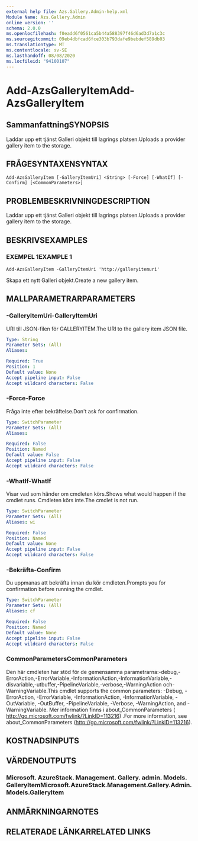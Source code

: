 ```yaml
---
external help file: Azs.Gallery.Admin-help.xml
Module Name: Azs.Gallery.Admin
online version: ''
schema: 2.0.0
ms.openlocfilehash: f0eadd6f0561ca5b44a588397f46d6ad3d7a1c3c
ms.sourcegitcommit: 09eb4dbfcad6fce303b793dafe9bebdef589db03
ms.translationtype: MT
ms.contentlocale: sv-SE
ms.lasthandoff: 08/08/2020
ms.locfileid: "94100107"
---
```

# <span data-ttu-id="9ac92-101">Add-AzsGalleryItem</span><span class="sxs-lookup"><span data-stu-id="9ac92-101">Add-AzsGalleryItem</span></span>

## <span data-ttu-id="9ac92-102">Sammanfattning</span><span class="sxs-lookup"><span data-stu-id="9ac92-102">SYNOPSIS</span></span>
<span data-ttu-id="9ac92-103">Laddar upp ett tjänst Galleri objekt till lagrings platsen.</span><span class="sxs-lookup"><span data-stu-id="9ac92-103">Uploads a provider gallery item to the storage.</span></span>

## <span data-ttu-id="9ac92-104">FRÅGESYNTAXEN</span><span class="sxs-lookup"><span data-stu-id="9ac92-104">SYNTAX</span></span>

```
Add-AzsGalleryItem [-GalleryItemUri] <String> [-Force] [-WhatIf] [-Confirm] [<CommonParameters>]
```

## <span data-ttu-id="9ac92-105">PROBLEMBESKRIVNING</span><span class="sxs-lookup"><span data-stu-id="9ac92-105">DESCRIPTION</span></span>
<span data-ttu-id="9ac92-106">Laddar upp ett tjänst Galleri objekt till lagrings platsen.</span><span class="sxs-lookup"><span data-stu-id="9ac92-106">Uploads a provider gallery item to the storage.</span></span>

## <span data-ttu-id="9ac92-107">BESKRIVS</span><span class="sxs-lookup"><span data-stu-id="9ac92-107">EXAMPLES</span></span>

### <span data-ttu-id="9ac92-108">EXEMPEL 1</span><span class="sxs-lookup"><span data-stu-id="9ac92-108">EXAMPLE 1</span></span>
```
Add-AzsGalleryItem -GalleryItemUri 'http://galleryitemuri'
```

<span data-ttu-id="9ac92-109">Skapa ett nytt Galleri objekt.</span><span class="sxs-lookup"><span data-stu-id="9ac92-109">Create a new gallery item.</span></span>

## <span data-ttu-id="9ac92-110">MALLPARAMETRAR</span><span class="sxs-lookup"><span data-stu-id="9ac92-110">PARAMETERS</span></span>

### <span data-ttu-id="9ac92-111">-GalleryItemUri</span><span class="sxs-lookup"><span data-stu-id="9ac92-111">-GalleryItemUri</span></span>
<span data-ttu-id="9ac92-112">URI till JSON-filen för GALLERYITEM.</span><span class="sxs-lookup"><span data-stu-id="9ac92-112">The URI to the gallery item JSON file.</span></span>

```yaml
Type: String
Parameter Sets: (All)
Aliases:

Required: True
Position: 1
Default value: None
Accept pipeline input: False
Accept wildcard characters: False
```

### <span data-ttu-id="9ac92-113">-Force</span><span class="sxs-lookup"><span data-stu-id="9ac92-113">-Force</span></span>
<span data-ttu-id="9ac92-114">Fråga inte efter bekräftelse.</span><span class="sxs-lookup"><span data-stu-id="9ac92-114">Don't ask for confirmation.</span></span>

```yaml
Type: SwitchParameter
Parameter Sets: (All)
Aliases:

Required: False
Position: Named
Default value: False
Accept pipeline input: False
Accept wildcard characters: False
```

### <span data-ttu-id="9ac92-115">-WhatIf</span><span class="sxs-lookup"><span data-stu-id="9ac92-115">-WhatIf</span></span>
<span data-ttu-id="9ac92-116">Visar vad som händer om cmdleten körs.</span><span class="sxs-lookup"><span data-stu-id="9ac92-116">Shows what would happen if the cmdlet runs.</span></span>
<span data-ttu-id="9ac92-117">Cmdleten körs inte.</span><span class="sxs-lookup"><span data-stu-id="9ac92-117">The cmdlet is not run.</span></span>

```yaml
Type: SwitchParameter
Parameter Sets: (All)
Aliases: wi

Required: False
Position: Named
Default value: None
Accept pipeline input: False
Accept wildcard characters: False
```

### <span data-ttu-id="9ac92-118">-Bekräfta</span><span class="sxs-lookup"><span data-stu-id="9ac92-118">-Confirm</span></span>
<span data-ttu-id="9ac92-119">Du uppmanas att bekräfta innan du kör cmdleten.</span><span class="sxs-lookup"><span data-stu-id="9ac92-119">Prompts you for confirmation before running the cmdlet.</span></span>

```yaml
Type: SwitchParameter
Parameter Sets: (All)
Aliases: cf

Required: False
Position: Named
Default value: None
Accept pipeline input: False
Accept wildcard characters: False
```

### <span data-ttu-id="9ac92-120">CommonParameters</span><span class="sxs-lookup"><span data-stu-id="9ac92-120">CommonParameters</span></span>
<span data-ttu-id="9ac92-121">Den här cmdleten har stöd för de gemensamma parametrarna:-debug,-ErrorAction,-ErrorVariable,-InformationAction,-InformationVariable,-disvariable,-utbuffer,-PipelineVariable,-verbose,-WarningAction och-WarningVariable.</span><span class="sxs-lookup"><span data-stu-id="9ac92-121">This cmdlet supports the common parameters: -Debug, -ErrorAction, -ErrorVariable, -InformationAction, -InformationVariable, -OutVariable, -OutBuffer, -PipelineVariable, -Verbose, -WarningAction, and -WarningVariable.</span></span> <span data-ttu-id="9ac92-122">Mer information finns i about_CommonParameters ( http://go.microsoft.com/fwlink/?LinkID=113216) .</span><span class="sxs-lookup"><span data-stu-id="9ac92-122">For more information, see about_CommonParameters (http://go.microsoft.com/fwlink/?LinkID=113216).</span></span>

## <span data-ttu-id="9ac92-123">KOSTNADS</span><span class="sxs-lookup"><span data-stu-id="9ac92-123">INPUTS</span></span>

## <span data-ttu-id="9ac92-124">VÄRDEN</span><span class="sxs-lookup"><span data-stu-id="9ac92-124">OUTPUTS</span></span>

### <span data-ttu-id="9ac92-125">Microsoft. AzureStack. Management. Gallery. admin. Models. GalleryItem</span><span class="sxs-lookup"><span data-stu-id="9ac92-125">Microsoft.AzureStack.Management.Gallery.Admin.Models.GalleryItem</span></span>

## <span data-ttu-id="9ac92-126">ANMÄRKNINGAR</span><span class="sxs-lookup"><span data-stu-id="9ac92-126">NOTES</span></span>

## <span data-ttu-id="9ac92-127">RELATERADE LÄNKAR</span><span class="sxs-lookup"><span data-stu-id="9ac92-127">RELATED LINKS</span></span>
